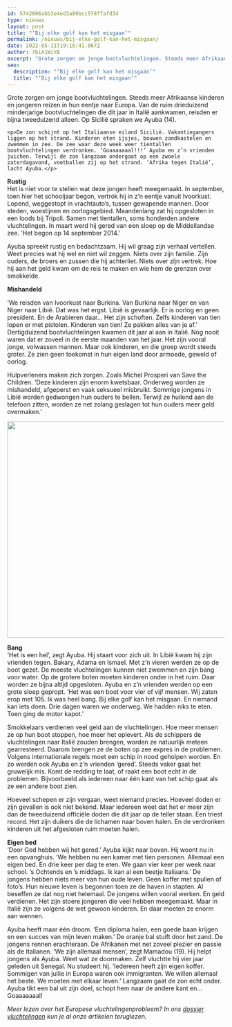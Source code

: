 ```yaml
---
id: 5742606abb3e4ed3a89bcc578ffafd34
type: nieuws
layout: post
title: "‘Bij elke golf kan het misgaan’"
permalink: /nieuws/bij-elke-golf-kan-het-misgaan/
date: 2022-05-11T19:16:41.067Z
author: 7biA1WiYB
excerpt: "Grote zorgen om jonge bootvluchtelingen. Steeds meer Afrikaanse kinderen en jongeren reizen in hun eentje naar Europa. Van de ruim drieduizend minderjarige bootvluchtelingen die dit jaar in Italië aankwamen, reisden er bijna tweeduizend alleen. Op Sicilië spraken we Ayuba (14).  "
seo:
  description: "‘Bij elke golf kan het misgaan’"
  title: "‘Bij elke golf kan het misgaan’"
---
```

Grote zorgen om jonge bootvluchtelingen. Steeds meer Afrikaanse kinderen en jongeren reizen in hun eentje naar Europa. Van de ruim drieduizend minderjarige bootvluchtelingen die dit jaar in Italië aankwamen, reisden er bijna tweeduizend alleen. Op Sicilië spraken we Ayuba (14).  

    <p>De zon schijnt op het Italiaanse eiland Sicilië. Vakantiegangers liggen op het strand. Kinderen eten ijsjes, bouwen zandkastelen en zwemmen in zee. De zee waar deze week weer tientallen bootvluchtelingen verdronken. ‘Goaaaaaaal!!!’ Ayuba en z’n vrienden juichen. Terwijl de zon langzaam ondergaat op een zwoele zaterdagavond, voetballen zij op het strand. ‘Afrika tegen Italië’, lacht Ayuba.</p>
<p><strong>Rustig</strong><br>Het is niet voor te stellen wat deze jongen heeft meegemaakt. In september, toen hier het schooljaar begon, vertrok hij in z’n eentje vanuit Ivoorkust. Lopend, weggestopt in vrachtauto’s, tussen gewapende mannen. Door steden, woestijnen en oorlogsgebied. Maandenlang zat hij opgesloten in een loods bij Tripoli. Samen met tientallen, soms honderden andere vluchtelingen. In maart werd hij gered van een sloep op de Middellandse zee. ‘Het begon op 14 september 2014.’ </p>
<p>Ayuba spreekt rustig en bedachtzaam. Hij wil graag zijn verhaal vertellen. Weet precies wat hij wel en niet wil zeggen. Niets over zijn familie. Zijn ouders, de broers en zussen die hij achterliet. Niets over zijn vertrek. Hoe hij aan het geld kwam om de reis te maken en wie hem de grenzen over smokkelde.</p>
<p><strong>Mishandeld </strong></p>
<p>‘We reisden van Ivoorkust naar Burkina. Van Burkina naar Niger en van Niger naar Libië. Dat was het ergst. Libië is gevaarlijk. Er is oorlog en geen president. En de Arabieren daar… Het zijn schoften. Zelfs kinderen van tien lopen er met pistolen. Kinderen van tien! Ze pakken alles van je af.’ Dertigduizend bootvluchtelingen kwamen dit jaar al aan in Italië. Nog nooit waren dat er zoveel in de eerste maanden van het jaar. Het zijn vooral jonge, volwassen mannen. Maar ook kinderen, en die groep wordt steeds groter. Ze zien geen toekomst in hun eigen land door armoede, geweld of oorlog.</p>
<p>Hulpverleners maken zich zorgen. Zoals Michel Prosperi van Save the Children. ‘Deze kinderen zijn enorm kwetsbaar. Onderweg worden ze mishandeld, afgeperst en vaak seksueel misbruikt. Sommige jongens in Libië worden gedwongen hun ouders te bellen. Terwijl ze huilend aan de telefoon zitten, worden ze net zolang geslagen tot hun ouders meer geld overmaken.’</p>
<p><div class="media media-element-container media-default"><div id="file-6389" class="file file-image file-image-jpeg">

        
  
  <div class="content">
    <img title="Foto: ANP" height="500" width="850" class="media-element file-default" src="https://7dagen.netlify.app/sites/default/files/ANP-32475415_0.jpg" alt="">  </div>

  
</div>
</div>
<p><strong>Bang</strong><br>‘Het is een hel’, zegt Ayuba. Hij staart voor zich uit. In Libië kwam hij zijn vrienden tegen. Bakary, Adama en Ismael. Met z’n vieren werden ze op de boot gezet. De meeste vluchtelingen kunnen niet zwemmen en zijn bang voor water. Op de grotere boten moeten kinderen onder in het ruim. Daar worden ze bijna altijd opgesloten. Ayuba en z’n vrienden werden op een grote sloep gepropt. ‘Het was een boot voor vier of vijf mensen. Wij zaten erop met 105. Ik was heel bang. Bij elke golf kan het misgaan. En niemand kan iets doen. Drie dagen waren we onderweg. We hadden niks te eten. Toen ging de motor kapot.’ </p>
<p>Smokkelaars verdienen veel geld aan de vluchtelingen. Hoe meer mensen ze op hun boot stoppen, hoe meer het oplevert. Als de schippers de vluchtelingen naar Italië zouden brengen, worden ze natuurlijk meteen gearresteerd. Daarom brengen ze de boten op zee expres in de problemen. Volgens internationale regels moet een schip in nood geholpen worden. En zo werden ook Ayuba en z’n vrienden ‘gered’. Steeds vaker gaat het gruwelijk mis. Komt de redding te laat, of raakt een boot echt in de problemen. Bijvoorbeeld als iedereen naar één kant van het schip gaat als ze een andere boot zien. </p>
<p>Hoeveel schepen er zijn vergaan, weet niemand precies. Hoeveel doden er zijn gevallen is ook niet bekend. Maar iedereen weet dat het er meer zijn dan de tweeduizend officiële doden die dit jaar op de teller staan. Een triest record. Het zijn duikers die de lichamen naar boven halen. En de verdronken kinderen uit het afgesloten ruim moeten halen.</p>
<p><strong>Eigen bed</strong><br>‘Door God hebben wij het gered.’ Ayuba kijkt naar boven. Hij woont nu in een opvanghuis. ‘We hebben nu een kamer met tien personen. Allemaal een eigen bed. En drie keer per dag te eten. We gaan vier keer per week naar school. ’s Ochtends en ’s middags. Ik kan al een beetje Italiaans.’ De jongens hebben niets meer van hun oude leven. Geen koffer met spullen of foto’s. Hun nieuwe leven is begonnen toen ze de haven in stapten. Al beseffen ze dat nog niet helemaal. De jongens willen vooral werken. En geld verdienen. Het zijn stoere jongeren die veel hebben meegemaakt. Maar in Italië zijn ze volgens de wet gewoon kinderen. En daar moeten ze enorm aan wennen. </p>
<p>Ayuba heeft maar één droom. ‘Een diploma halen, een goede baan krijgen en een succes van mijn leven maken.’ De oranje bal stuift door het zand. De jongens rennen erachteraan. De Afrikanen met net zoveel plezier en passie als de Italianen. ‘We zijn allemaal mensen’, zegt Mamadou (19). Hij helpt jongens als Ayuba. Weet wat ze doormaken. Zelf vluchtte hij vier jaar geleden uit Senegal. Nu studeert hij. ‘Iedereen heeft zijn eigen koffer. Sommigen van jullie in Europa waren ook immigranten. We willen allemaal het beste. We moeten met elkaar leven.’ Langzaam gaat de zon echt onder. Ayuba tikt een bal uit zijn doel, schopt hem naar de andere kant en… Goaaaaaaal!</p>
<p><em>Meer lezen over het Europese vluchtelingenprobleem? In ons <a href="https://7dagen.netlify.app/dossier-vluchtelingen">dossier vluchtelingen</a> kun je al onze artikelen teruglezen.</em></p>  

